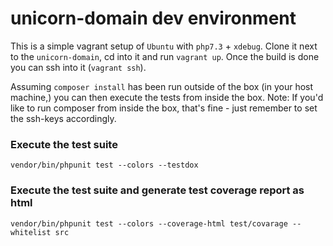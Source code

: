 # unicorn-domain dev environment

This is a simple vagrant setup of `Ubuntu` with `php7.3` + `xdebug`. Clone it next to the `unicorn-domain`, cd into it and run `vagrant up`.
Once the build is done you can ssh into it (`vagrant ssh`).

Assuming `composer install` has been run outside of the box (in your host machine,) you can then execute the tests from inside the box.
Note: If you'd like to run composer from inside the box, that's fine - just remember to set the ssh-keys accordingly.

### Execute the test suite
```
vendor/bin/phpunit test --colors --testdox
```

### Execute the test suite and generate test coverage report as html
```
vendor/bin/phpunit test --colors --coverage-html test/covarage --whitelist src
```

